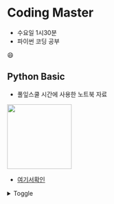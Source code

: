 # Coding Master  
 * 수요일 1시30분
 * 파이썬 코딩 공부

:smile:
## **Python Basic**
- 풀잎스쿨 시간에 사용한 노트북 자료

<img src="./images/python_logo.png" style="width:150px;"/>

- [여기서확인](https://github.com/AIFFEL-CodingMaster/Jungminchae/tree/main/python_basic)

<details>
    <summary>Toggle</summary>

```python
print("헬로우 파이썬")
```

- [MarkDown-Emoji-link](https://gist.github.com/rxaviers/7360908)
</details>
